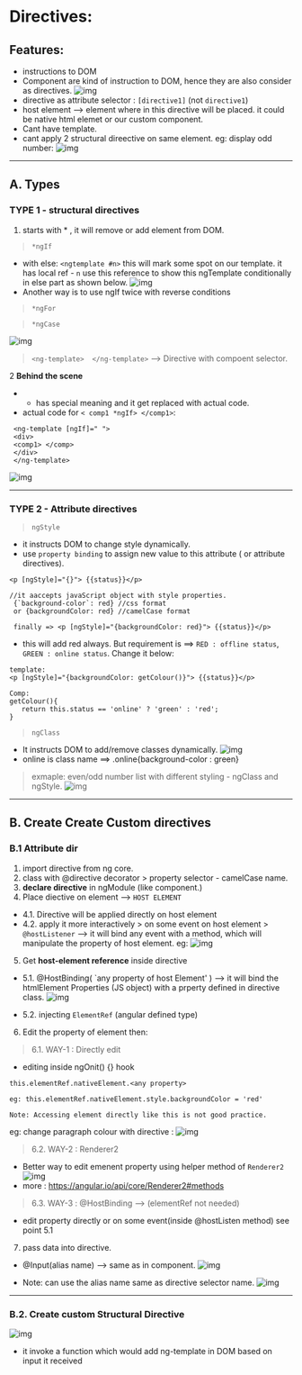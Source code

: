 # Directives:

## Features:
- instructions to DOM
- Component are kind of instruction to DOM, hence they are also consider as directives.
![img](https://github.com/lekhrajdinkar/NG6/blob/master/notes/assets/basic/8.JPG)
- directive as attribute selector : `[directive1]` (not `directive1`)
- host element --> element where in this directive will be placed. it could be native html elemet or our custom component.
- Cant have template.
- cant apply 2 structural direective on same element. eg: display odd number:
![img](https://github.com/lekhrajdinkar/NG6/blob/master/notes/assets/basic/directive/01.jpg)

***
## A. Types
### TYPE 1 - structural directives
1. starts with * , it will remove or add element from DOM. 

> `*ngIf`
- with else: `<ngtemplate #n>` this will mark some spot on our template. it has local ref - `n` use this reference to show this ngTemplate conditionally in else part as shown below.
![img](https://github.com/lekhrajdinkar/NG6/blob/master/notes/assets/basic/9.JPG)
- Another way is to use ngIf twice with reverse conditions

> `*ngFor` 

> `*ngCase`

![img](https://github.com/lekhrajdinkar/NG6/blob/master/notes/assets/basic/directive/11.jpg)


> `<ng-template>  </ng-template>` --> Directive with compoent selector.

2 **Behind the scene**
- * has special meaning and it get replaced with actual code.
- actual code for `< comp1 *ngIf> </comp1>`:
```
 <ng-template [ngIf]=" "> 
 <div>
 <comp1> </comp>
 </div>
 </ng-template>
```
![img](https://github.com/lekhrajdinkar/NG6/blob/master/notes/assets/basic/directive/09.jpg)

***

### TYPE 2 - Attribute directives
> `ngStyle`  
- it instructs DOM to change style dynamically.
- use `property binding` to assign new value to this attribute ( or attribute directives).
```
<p [ngStyle]="{}"> {{status}}</p>

//it aaccepts javaScript object with style properties.
 {`background-color`: red} //css format
 or {backgroundColor: red} //camelCase format

 finally => <p [ngStyle]="{backgroundColor: red}"> {{status}}</p>
```
- this will add red always. But requirement is ==>  `RED : offline status`, `GREEN : online status`. Change it below:
```
template:
<p [ngStyle]="{backgroundColor: getColour()}"> {{status}}</p>

Comp:
getColour(){
   return this.status == 'online' ? 'green' : 'red';
}
```
> `ngClass` 
- It instructs DOM to add/remove classes dynamically.
![img](https://github.com/lekhrajdinkar/NG6/blob/master/notes/assets/basic/10.JPG)
- online is class name ==> .online{background-color : green}

> exmaple: even/odd  number list with different styling - ngClass and ngStyle.
![img](https://github.com/lekhrajdinkar/NG6/blob/master/notes/assets/basic/directive/02.jpg)

***
## B. Create Create Custom directives
### B.1 Attribute dir
1. import directive from ng core.
2. class with @directive decorator > property selector - camelCase name.
3. **declare directive** in ngModule (like component.)
4. Place diective on element --> `HOST ELEMENT`
- 4.1. Directive will be applied directly on host element
- 4.2. apply it more interactively > on some event on host element > `@hostListener` --> it will bind any event with a method, which will manipulate the property of host element.
eg: ![img](https://github.com/lekhrajdinkar/NG6/blob/master/notes/assets/basic/directive/05.jpg)

5. Get **host-element reference** inside directive 
- 5.1. @HostBinding( `any property of host Element' ) --> it will bind the htmlElement Properties (JS  object) with a prperty defined in directive class.
![img](https://github.com/lekhrajdinkar/NG6/blob/master/notes/assets/basic/directive/06.jpg)

- 5.2. injecting `ElementRef` (angular defined type)


6. Edit the property of element then:

> 6.1. WAY-1 : Directly edit
- editing inside ngOnit() {} hook

```
this.elementRef.nativeElement.<any property>

eg: this.elementRef.nativeElement.style.backgroundColor = 'red'

Note: Accessing element directly like this is not good practice.

```
eg: change paragraph colour with directive :
![img](https://github.com/lekhrajdinkar/NG6/blob/master/notes/assets/basic/directive/03.jpg)

> 6.2. WAY-2 : Renderer2

- Better way to edit emenent property using helper method of `Renderer2`
![img](https://github.com/lekhrajdinkar/NG6/blob/master/notes/assets/basic/directive/04.jpg)
- more : https://angular.io/api/core/Renderer2#methods

> 6.3. WAY-3 : @HostBinding --> (elementRef not needed)
- edit property directly or on some event(inside @hostListen method) 
see point 5.1

7. pass data into directive.
- @Input(alias name) --> same as in component.
![img](https://github.com/lekhrajdinkar/NG6/blob/master/notes/assets/basic/directive/07.jpg)

- Note: can use the alias name same as directive selector name. 
![img](https://github.com/lekhrajdinkar/NG6/blob/master/notes/assets/basic/directive/08.jpg)

***

### B.2. Create custom Structural Directive
![img](https://github.com/lekhrajdinkar/NG6/blob/master/notes/assets/basic/directive/10.jpg)
- it invoke a function which would add ng-template in DOM based on input it received



